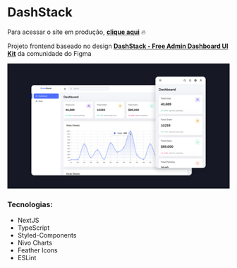 # DashStack

Para acessar o site em produção, [**clique aqui**](https://dashstack-mu.vercel.app/) :fire:

Projeto frontend baseado no design [**DashStack - Free Admin Dashboard UI Kit**](https://www.figma.com/community/file/1324762163080748317) da comunidade do Figma

![](./.github/cover.png)

### Tecnologias:

-   NextJS
-   TypeScript
-   Styled-Components
-   Nivo Charts
-   Feather Icons
-   ESLint
